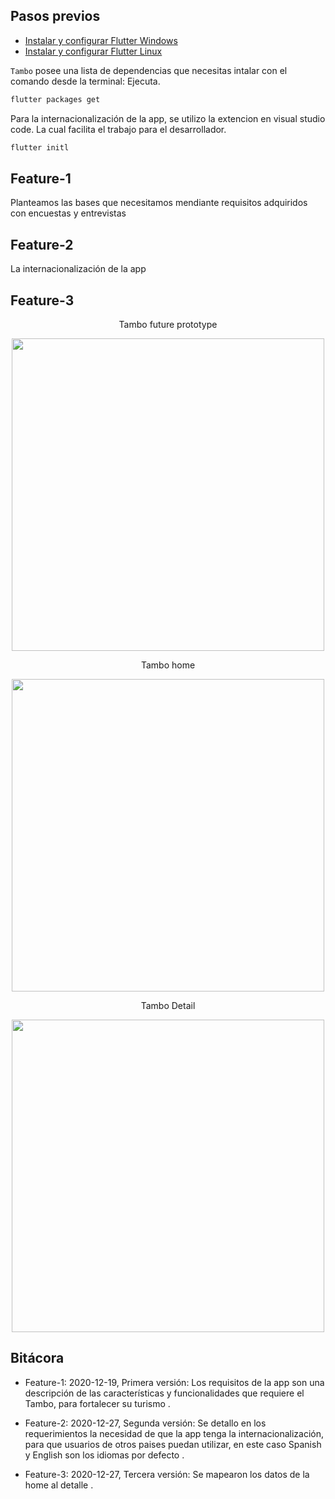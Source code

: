 ## Pasos previos
- [Instalar y configurar Flutter Windows ](https://flutter.dev/docs/get-started/install/windows/)
- [Instalar y configurar Flutter Linux ](https://flutter.dev/docs/get-started/install/linux)

`Tambo` posee una lista de dependencias que necesitas intalar con el comando desde la terminal: Ejecuta.
```bash
flutter packages get
```

 Para la internacionalización de la app, se utilizo la extencion en visual studio code. La cual facilita el trabajo para el desarrollador.

```bash
flutter initl
```

## Feature-1
 Planteamos las bases que necesitamos mendiante requisitos adquiridos con encuestas y entrevistas 

## Feature-2
 La internacionalización de la app
 
## Feature-3
<p align="center">  Tambo future prototype </p>
<p align="center"> 
<img src="https://raw.githubusercontent.com/XaviMontero/Tambo/main/prototype/Simulator%20Screen%20Shot%20-%20iPhone%2011%20-%202021-01-02%20at%2022.49.30.png" width="500" height:"300">
</p>


<p align="center">  Tambo home </p>
<p align="center"> 
<img src="https://raw.githubusercontent.com/XaviMontero/Tambo/main/prototype/Simulator%20Screen%20Shot%20-%20iPhone%2011%20-%202021-01-02%20at%2022.52.11.png" width="500" height:"300">
</p>
 
 <p align="center">  Tambo Detail </p>
<p align="center"> 
<img src="https://raw.githubusercontent.com/XaviMontero/Tambo/main/prototype/Simulator%20Screen%20Shot%20-%20iPhone%2011%20-%202021-01-02%20at%2022.52.40.png" width="500" height:"300">
</p>

 
## Bitácora

- Feature-1: 2020-12-19, Primera versión: Los requisitos de la app son una descripción de las características y funcionalidades que requiere el Tambo, para fortalecer su turismo .
- Feature-2: 2020-12-27, Segunda versión: Se detallo en los requerimientos la necesidad de que la app tenga la internacionalización, para que usuarios de otros paises puedan utilizar, en este caso Spanish y English son los idiomas por defecto .

- Feature-3: 2020-12-27, Tercera versión: Se mapearon los datos de la home al detalle .


 
 
